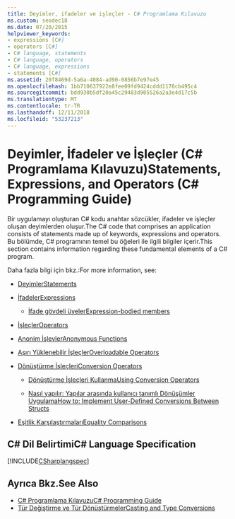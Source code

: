 ```yaml
---
title: Deyimler, ifadeler ve işleçler - C# Programlama Kılavuzu
ms.custom: seodec18
ms.date: 07/20/2015
helpviewer_keywords:
- expressions [C#]
- operators [C#]
- C# language, statements
- C# language, operators
- C# language, expressions
- statements [C#]
ms.assetid: 20f8469d-5a6a-4084-ad90-0856b7e97e45
ms.openlocfilehash: 1bb710637922e8fee09fd9424cddd1170cb495c4
ms.sourcegitcommit: bdd930b5df20a45c29483d905526a2a3e4d17c5b
ms.translationtype: MT
ms.contentlocale: tr-TR
ms.lasthandoff: 12/11/2018
ms.locfileid: "53237213"
---
```

# <a name="statements-expressions-and-operators-c-programming-guide"></a><span data-ttu-id="c4373-102">Deyimler, İfadeler ve İşleçler (C# Programlama Kılavuzu)</span><span class="sxs-lookup"><span data-stu-id="c4373-102">Statements, Expressions, and Operators (C# Programming Guide)</span></span>
<span data-ttu-id="c4373-103">Bir uygulamayı oluşturan C# kodu anahtar sözcükler, ifadeler ve işleçler oluşan deyimlerden oluşur.</span><span class="sxs-lookup"><span data-stu-id="c4373-103">The C# code that comprises an application consists of statements made up of keywords, expressions and operators.</span></span> <span data-ttu-id="c4373-104">Bu bölümde, C# programının temel bu öğeleri ile ilgili bilgiler içerir.</span><span class="sxs-lookup"><span data-stu-id="c4373-104">This section contains information regarding these fundamental elements of a C# program.</span></span>  
  
 <span data-ttu-id="c4373-105">Daha fazla bilgi için bkz.:</span><span class="sxs-lookup"><span data-stu-id="c4373-105">For more information, see:</span></span>  
  
-   [<span data-ttu-id="c4373-106">Deyimler</span><span class="sxs-lookup"><span data-stu-id="c4373-106">Statements</span></span>](statements.md)  
  
-   [<span data-ttu-id="c4373-107">İfadeler</span><span class="sxs-lookup"><span data-stu-id="c4373-107">Expressions</span></span>](expressions.md)  
  
    -   [<span data-ttu-id="c4373-108">İfade gövdeli üyeler</span><span class="sxs-lookup"><span data-stu-id="c4373-108">Expression-bodied members</span></span>](expression-bodied-members.md)
 
-   [<span data-ttu-id="c4373-109">İşleçler</span><span class="sxs-lookup"><span data-stu-id="c4373-109">Operators</span></span>](operators.md)  
  
-   [<span data-ttu-id="c4373-110">Anonim İşlevler</span><span class="sxs-lookup"><span data-stu-id="c4373-110">Anonymous Functions</span></span>](anonymous-functions.md)  
  
-   [<span data-ttu-id="c4373-111">Aşırı Yüklenebilir İşleçler</span><span class="sxs-lookup"><span data-stu-id="c4373-111">Overloadable Operators</span></span>](overloadable-operators.md)  
  
-   [<span data-ttu-id="c4373-112">Dönüştürme İşleçleri</span><span class="sxs-lookup"><span data-stu-id="c4373-112">Conversion Operators</span></span>](conversion-operators.md)  
  
    -   [<span data-ttu-id="c4373-113">Dönüştürme İşleçleri Kullanma</span><span class="sxs-lookup"><span data-stu-id="c4373-113">Using Conversion Operators</span></span>](using-conversion-operators.md)  
  
    -   [<span data-ttu-id="c4373-114">Nasıl yapılır: Yapılar arasında kullanıcı tanımlı Dönüşümler Uygulama</span><span class="sxs-lookup"><span data-stu-id="c4373-114">How to: Implement User-Defined Conversions Between Structs</span></span>](how-to-implement-user-defined-conversions-between-structs.md)  
  
-   [<span data-ttu-id="c4373-115">Eşitlik Karşılaştırmaları</span><span class="sxs-lookup"><span data-stu-id="c4373-115">Equality Comparisons</span></span>](equality-comparisons.md)  
  
## <a name="c-language-specification"></a><span data-ttu-id="c4373-116">C# Dil Belirtimi</span><span class="sxs-lookup"><span data-stu-id="c4373-116">C# Language Specification</span></span>  
 [!INCLUDE[CSharplangspec](~/includes/csharplangspec-md.md)]  
  
## <a name="see-also"></a><span data-ttu-id="c4373-117">Ayrıca Bkz.</span><span class="sxs-lookup"><span data-stu-id="c4373-117">See Also</span></span>

- [<span data-ttu-id="c4373-118">C# Programlama Kılavuzu</span><span class="sxs-lookup"><span data-stu-id="c4373-118">C# Programming Guide</span></span>](../../../csharp/programming-guide/index.md)  
- [<span data-ttu-id="c4373-119">Tür Değiştirme ve Tür Dönüştürmeler</span><span class="sxs-lookup"><span data-stu-id="c4373-119">Casting and Type Conversions</span></span>](../../../csharp/programming-guide/types/casting-and-type-conversions.md)
